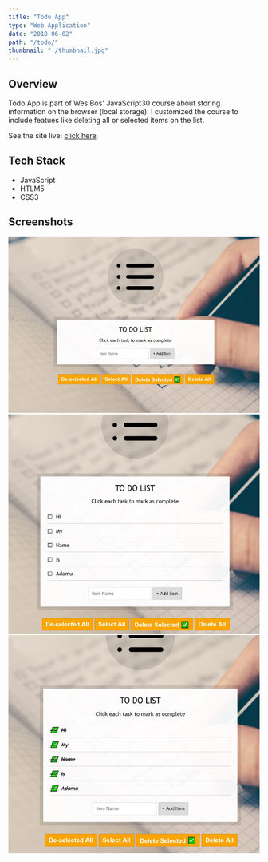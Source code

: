 ```yaml
---
title: "Todo App"
type: "Web Application"
date: "2018-06-02"
path: "/todo/"
thumbnail: "./thumbnail.jpg"
---
```


## Overview

Todo App is part of Wes Bos' JavaScript30 course about storing information on the browser (local storage). I customized the course to include featues like deleting all or selected items on the list.

See the site live: [click here](https://localstorage-in-todolist.netlify.com "Todo App").

## Tech Stack

- JavaScript
- HTLM5
- CSS3

## Screenshots

![Screenshot 1](./todo1.jpg)
![Screenshot 2](./todo2.jpg)
![Screenshot 3](./todo3.jpg)
